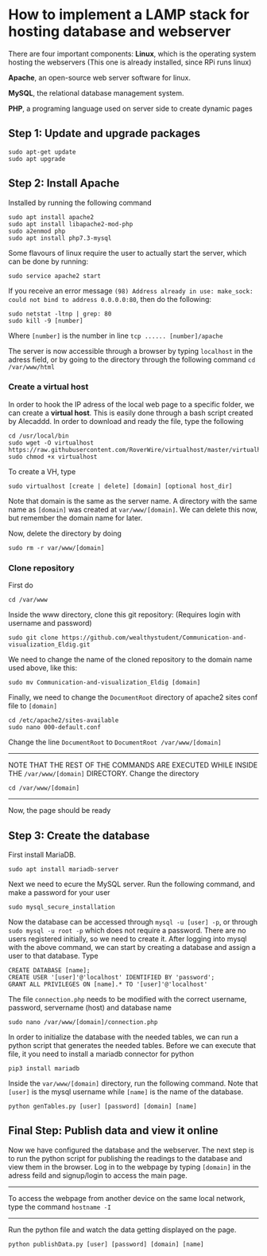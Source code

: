 # How to implement a LAMP stack for hosting database and webserver


There are four important components: 
**Linux**, which is the operating system hosting the webservers (This one is already installed, since RPi runs linux)

**Apache**, an open-source web server software for linux.

**MySQL**, the relational database management system.

**PHP**, a programing language used on server side to create dynamic pages


## Step 1: Update and upgrade packages

```
sudo apt-get update
sudo apt upgrade
```

## Step 2: Install Apache

Installed by running the following command
```
sudo apt install apache2
sudo apt install libapache2-mod-php
sudo a2enmod php 
sudo apt install php7.3-mysql
```
Some flavours of linux require the user to actually start the server, which can be done by running:
```
sudo service apache2 start
```

If you receive an error message `(98) Address already in use: make_sock: could not bind to address 0.0.0.0:80`, then do the following:

```
sudo netstat -ltnp | grep: 80
sudo kill -9 [number]
```
Where `[number]` is the number in line `tcp ...... [number]/apache`

The server is now accessible through a browser by typing `localhost` in the adress field, or by going to the directory through the following command ``` cd /var/www/html ```


### Create a virtual host
In order to hook the IP adress of the local web page to a specific folder, we can create a **virtual host**.
This is easily done through a bash script created by Alecaddd. In order to download and ready the file, type the following
```
cd /usr/local/bin
sudo wget -O virtualhost https://raw.githubusercontent.com/RoverWire/virtualhost/master/virtualhost.sh
sudo chmod +x virtualhost
```
To create a VH, type 
```
sudo virtualhost [create | delete] [domain] [optional host_dir]
```
Note that domain is the same as the server name. A directory with the same name as `[domain]` was created at `var/www/[domain]`. We can delete this now, but remember the domain name for later.

Now, delete the directory by doing
```
sudo rm -r var/www/[domain]
```

### Clone repository
First do 
```
cd /var/www
```

Inside the www directory, clone this git repository: (Requires login with username and password)
```
sudo git clone https://github.com/wealthystudent/Communication-and-visualization_Eldig.git
```
We need to change the name of the cloned repository to the domain name used above, like this:
```
sudo mv Communication-and-visualization_Eldig [domain]
```
Finally, we need to change the `DocumentRoot` directory of apache2 sites conf file to `[domain]`

```
cd /etc/apache2/sites-available
sudo nano 000-default.conf
```
Change the line `DocumentRoot` to `DocumentRoot /var/www/[domain]`


**********
NOTE THAT THE REST OF THE COMMANDS ARE EXECUTED WHILE INSIDE THE `/var/www/[domain]` DIRECTORY.
Change the directory 
```
cd /var/www/[domain]
```
**********
Now, the page should be ready

## Step 3: Create the database

First install MariaDB.
```
sudo apt install mariadb-server
```
Next we need to ecure the MySQL server.  Run the following command, and make a password for your user

```
sudo mysql_secure_installation
```

Now the database can be accessed through `mysql -u [user] -p`, or through `sudo mysql -u root -p` which does not require a password. There are no users registered initially, so we need to create it.
After logging into mysql with the above command, we can start by creating a database and assign a user to that database. Type
```
CREATE DATABASE [name];
CREATE USER '[user]'@'localhost' IDENTIFIED BY 'password';
GRANT ALL PRIVILEGES ON [name].* TO '[user]'@'localhost' 
```

The file `connection.php` needs to be modified with the correct username, password, servername (host) and database name
```
sudo nano /var/www/[domain]/connection.php
```

In order to initialize the database with the needed tables, we can run a python script that generates the needed tables. Before we can execute that file, it you need to install a mariadb connector for python
```
pip3 install mariadb
```
Inside the `var/www/[domain]` directory, run the following command. Note that `[user]` is the mysql username while `[name]` is the name of the database.

```
python genTables.py [user] [password] [domain] [name]
```

## Final Step: Publish data and view it online
Now we have configured the database and the webserver. The next step is to run the python script for publishing the readings to the database and view them in the browser. Log in to the webpage by typing `[domain]` in the adress feild and signup/login to access the main page.
*********
To access the webpage from another device on the same local network, type the command `hostname -I`
*********


Run the python file and watch the data getting displayed on the page.

```
python publishData.py [user] [password] [domain] [name]
```








  

